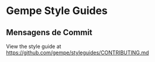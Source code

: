 # Gempe Style Guides

## Mensagens de Commit

View the style guide at https://github.com/gempe/styleguides/CONTRIBUTING.md
